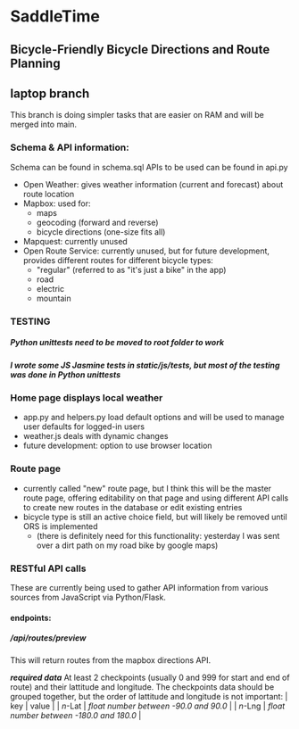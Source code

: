 # SaddleTime
## Bicycle-Friendly Bicycle Directions and Route Planning

## laptop branch
This branch is doing simpler tasks that are easier on RAM and will be merged into main.

### Schema & API information:
Schema can be found in schema.sql
APIs to be used can be found in api.py
 - Open Weather: gives weather information (current and forecast) about route location
 - Mapbox: used for:
   - maps
   - geocoding (forward and reverse)
   - bicycle directions (one-size fits all)
 - Mapquest: currently unused
 - Open Route Service: currently unused, but for future development, provides different routes for different bicycle types:
    - "regular" (referred to as "it's just a bike" in the app)
    - road
    - electric
    - mountain

### TESTING
##### Python unittests need to be moved to root folder to work
##### I wrote some JS Jasmine tests in static/js/tests, but most of the testing was done in Python unittests

### Home page displays local weather
 - app.py and helpers.py load default options and will be used to manage user defaults for logged-in users
 - weather.js deals with dynamic changes
 - future development: option to use browser location

### Route page
 - currently called "new" route page, but I think this will be the master route page, offering editability on that page and using different API calls to create new routes in the database or edit existing entries
 - bicycle type is still an active choice field, but will likely be removed until ORS is implemented
   - (there is definitely need for this functionality: yesterday I was sent over a dirt path on my road bike by google maps)

### RESTful API calls
These are currently being used to gather API information from various sources from JavaScript via Python/Flask.

#### endpoints:
##### /api/routes/preview
This will return routes from the mapbox directions API. 

***required data***
At least 2 checkpoints (usually 0 and 999 for start and end of route) and their lattitude and longitude. The checkpoints data should be grouped together, but the order of lattitude and longitude is not important:
 | key | value |
 | *n*-Lat | *float number between -90.0 and 90.0* |
 | *n*-Lng | *float number between -180.0 and 180.0* |